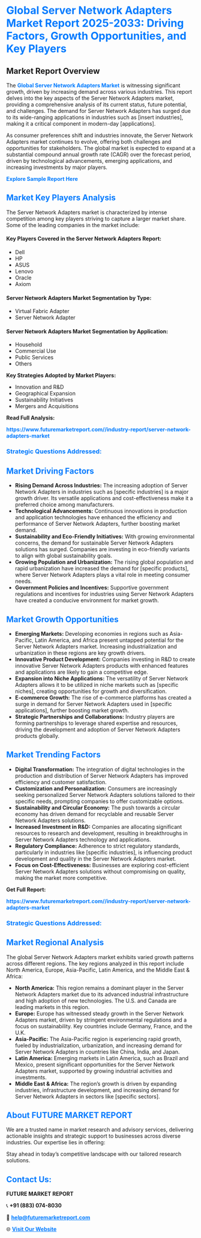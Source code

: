 <h1 style="color: #007BFF;">Global Server Network Adapters Market Report 2025-2033: Driving Factors, Growth Opportunities, and Key Players</h1>

<section id="overview">
<h2>Market Report Overview</h2>
<p>The <a href="https://www.futuremarketreport.com//industry-report/server-network-adapters-market" style="color: #007BFF; text-decoration: none;"><strong>Global Server Network Adapters Market</strong></a> is witnessing significant growth, driven by increasing demand across various industries. This report delves into the key aspects of the Server Network Adapters market, providing a comprehensive analysis of its current status, future potential, and challenges. The demand for Server Network Adapters has surged due to its wide-ranging applications in industries such as [insert industries], making it a critical component in modern-day [applications].</p>
<p>As consumer preferences shift and industries innovate, the Server Network Adapters market continues to evolve, offering both challenges and opportunities for stakeholders. The global market is expected to expand at a substantial compound annual growth rate (CAGR) over the forecast period, driven by technological advancements, emerging applications, and increasing investments by major players.</p>
</section>

<section id="overview">
<p><a href="https://www.futuremarketreport.com//request-sample/reportId=59139" style="color: #007BFF; text-decoration: none;"><strong>Explore Sample Report Here</strong></a></p>
</section>

<section id="key-players">
<h2 style="color: #007BFF;">Market Key Players Analysis</h2>
<p>The Server Network Adapters market is characterized by intense competition among key players striving to capture a larger market share. Some of the leading companies in the market include:</p>
<h4>Key Players Covered in the Server Network Adapters Report:</h4>
<ul><li>Dell</li><li>HP</li><li>ASUS</li><li>Lenovo</li><li>Oracle</li><li>Axiom</li></ul>
<h4>Server Network Adapters Market Segmentation by Type:</h4>
<ul><li>Virtual Fabric Adapter</li><li>Server Network Adapter</li></ul>

<h4>Server Network Adapters Market Segmentation by Application:</h4>
<ul><li>Household</li><li>Commercial Use</li><li>Public Services</li><li>Others</li></ul>
<p><strong>Key Strategies Adopted by Market Players:</strong></p>
<ul>
<li>Innovation and R&D</li>
<li>Geographical Expansion</li>
<li>Sustainability Initiatives</li>
<li>Mergers and Acquisitions</li>
</ul>
</section>

<section>
<p><strong>Read Full Analysis: </strong></p><a href="https://www.futuremarketreport.com//industry-report/server-network-adapters-market" style="color: #007BFF; text-decoration: none;"><strong>https://www.futuremarketreport.com//industry-report/server-network-adapters-market</strong></a>
<h3 style="color: #007BFF;">Strategic Questions Addressed:</h3>
</section>

<section id="driving-factors">
<h2 style="color: #007BFF;">Market Driving Factors</h2>
<ul>
<li><strong>Rising Demand Across Industries:</strong> The increasing adoption of Server Network Adapters in industries such as [specific industries] is a major growth driver. Its versatile applications and cost-effectiveness make it a preferred choice among manufacturers.</li>
<li><strong>Technological Advancements:</strong> Continuous innovations in production and application technologies have enhanced the efficiency and performance of Server Network Adapters, further boosting market demand.</li>
<li><strong>Sustainability and Eco-Friendly Initiatives:</strong> With growing environmental concerns, the demand for sustainable Server Network Adapters solutions has surged. Companies are investing in eco-friendly variants to align with global sustainability goals.</li>
<li><strong>Growing Population and Urbanization:</strong> The rising global population and rapid urbanization have increased the demand for [specific products], where Server Network Adapters plays a vital role in meeting consumer needs.</li>
<li><strong>Government Policies and Incentives:</strong> Supportive government regulations and incentives for industries using Server Network Adapters have created a conducive environment for market growth.</li>
</ul>
</section>

<section id="growth-opportunities">
<h2 style="color: #007BFF;">Market Growth Opportunities</h2>
<ul>
<li><strong>Emerging Markets:</strong> Developing economies in regions such as Asia-Pacific, Latin America, and Africa present untapped potential for the Server Network Adapters market. Increasing industrialization and urbanization in these regions are key growth drivers.</li>
<li><strong>Innovative Product Development:</strong> Companies investing in R&D to create innovative Server Network Adapters products with enhanced features and applications are likely to gain a competitive edge.</li>
<li><strong>Expansion into Niche Applications:</strong> The versatility of Server Network Adapters allows it to be utilized in niche markets such as [specific niches], creating opportunities for growth and diversification.</li>
<li><strong>E-commerce Growth:</strong> The rise of e-commerce platforms has created a surge in demand for Server Network Adapters used in [specific applications], further boosting market growth.</li>
<li><strong>Strategic Partnerships and Collaborations:</strong> Industry players are forming partnerships to leverage shared expertise and resources, driving the development and adoption of Server Network Adapters products globally.</li>
</ul>
</section>

<section id="trending-factors">
<h2 style="color: #007BFF;">Market Trending Factors</h2>
<ul>
<li><strong>Digital Transformation:</strong> The integration of digital technologies in the production and distribution of Server Network Adapters has improved efficiency and customer satisfaction.</li>
<li><strong>Customization and Personalization:</strong> Consumers are increasingly seeking personalized Server Network Adapters solutions tailored to their specific needs, prompting companies to offer customizable options.</li>
<li><strong>Sustainability and Circular Economy:</strong> The push towards a circular economy has driven demand for recyclable and reusable Server Network Adapters solutions.</li>
<li><strong>Increased Investment in R&D:</strong> Companies are allocating significant resources to research and development, resulting in breakthroughs in Server Network Adapters technology and applications.</li>
<li><strong>Regulatory Compliance:</strong> Adherence to strict regulatory standards, particularly in industries like [specific industries], is influencing product development and quality in the Server Network Adapters market.</li>
<li><strong>Focus on Cost-Effectiveness:</strong> Businesses are exploring cost-efficient Server Network Adapters solutions without compromising on quality, making the market more competitive.</li>
</ul>
</section>

<section>
<p><strong>Get Full Report: </strong></p><a href="https://www.futuremarketreport.com//industry-report/server-network-adapters-market" style="color: #007BFF; text-decoration: none;"><strong>https://www.futuremarketreport.com//industry-report/server-network-adapters-market</strong></a>
<h3 style="color: #007BFF;">Strategic Questions Addressed:</h3>
</section>


<section id="regional-analysis">
<h2 style="color: #007BFF;">Market Regional Analysis</h2>
<p>The global Server Network Adapters market exhibits varied growth patterns across different regions. The key regions analyzed in this report include North America, Europe, Asia-Pacific, Latin America, and the Middle East & Africa:</p>
<ul>
<li><strong>North America:</strong> This region remains a dominant player in the Server Network Adapters market due to its advanced industrial infrastructure and high adoption of new technologies. The U.S. and Canada are leading markets in this region.</li>
<li><strong>Europe:</strong> Europe has witnessed steady growth in the Server Network Adapters market, driven by stringent environmental regulations and a focus on sustainability. Key countries include Germany, France, and the U.K.</li>
<li><strong>Asia-Pacific:</strong> The Asia-Pacific region is experiencing rapid growth, fueled by industrialization, urbanization, and increasing demand for Server Network Adapters in countries like China, India, and Japan.</li>
<li><strong>Latin America:</strong> Emerging markets in Latin America, such as Brazil and Mexico, present significant opportunities for the Server Network Adapters market, supported by growing industrial activities and investments.</li>
<li><strong>Middle East & Africa:</strong> The region’s growth is driven by expanding industries, infrastructure development, and increasing demand for Server Network Adapters in sectors like [specific sectors].</li>
</ul>
</section>

<footer>
<h2 style="color: #007BFF;">About FUTURE MARKET REPORT</h2>
<p>We are a trusted name in market research and advisory services, delivering actionable insights and strategic support to businesses across diverse industries. Our expertise lies in offering:</p>

<p>Stay ahead in today’s competitive landscape with our tailored research solutions.</p>

<h2 style="color: #007BFF;">Contact Us:</h2>
<p><strong>FUTURE MARKET REPORT</strong></p>
<p>📞 <strong>+91 (883) 074-8030</strong></p>
<p>📧 <strong><a href="mailto:help@futuremarketreport.com" style="color: #007BFF;">help@futuremarketreport.com</a></strong></p>
<p>🌐 <strong><a href="https://www.futuremarketreport.com/" style="color: #007BFF;">Visit Our Website</a></strong></p>
</footer>